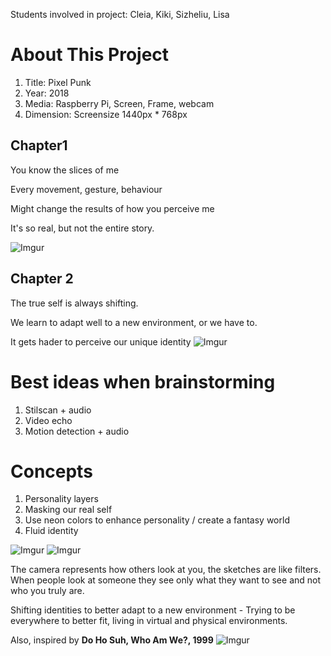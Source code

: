 Students involved in project: Cleia, Kiki, Sizheliu, Lisa

# About This Project
1. Title: Pixel Punk
2. Year: 2018
3. Media: Raspberry Pi, Screen, Frame, webcam
4. Dimension: Screensize 1440px * 768px 

## Chapter1
You know the slices of me

Every movement, gesture, behaviour 

Might change the results of how you perceive me

It's so real, but not the entire story.

![Imgur](https://i.imgur.com/1mWJtgP.png)

## Chapter 2
The true self is always shifting.

We learn to adapt well to a new environment, or we have to.

It gets hader to perceive our unique identity
![Imgur](https://i.imgur.com/mLNqJUE.png)

# Best ideas when brainstorming 
1. Stilscan + audio
2. Video echo
3. Motion detection + audio

# Concepts 
1. Personality layers
2. Masking our real self
3. Use neon colors to enhance personality / create a fantasy world
4. Fluid identity

![Imgur](https://i.imgur.com/5dnv6gz.jpg)
![Imgur](https://i.imgur.com/4T6ftHw.png)


The camera represents how others look at you, the sketches are like filters. When people look at someone they see only what they want to see and not who you truly are. 

Shifting identities to better adapt to a new environment - Trying to be everywhere to better fit, living in virtual and physical environments.

Also, inspired by <b>Do Ho Suh, Who Am We?, 1999</b>
![Imgur](https://i.imgur.com/LvF5g4v.jpg)










